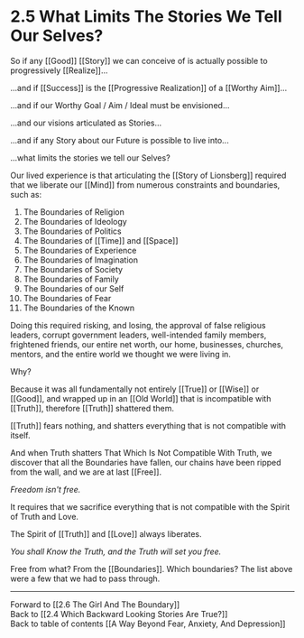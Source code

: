 # 2.5 What Limits The Stories We Tell Our Selves?

So if any [[Good]] [[Story]] we can conceive of is actually possible to progressively [[Realize]]...

...and if [[Success]] is the [[Progressive Realization]] of a [[Worthy Aim]]...

...and if our Worthy Goal / Aim / Ideal must be envisioned... 

...and our visions articulated as Stories... 

...and if any Story about our Future is possible to live into... 

...what limits the stories we tell our Selves? 

Our lived experience is that articulating the  [[Story of Lionsberg]] required that we liberate our [[Mind]] from numerous constraints and boundaries, such as: 

1. The Boundaries of Religion  
2. The Boundaries of Ideology  
3. The Boundaries of Politics  
4. The Boundaries of [[Time]] and [[Space]]  
5. The Boundaries of Experience  
6. The Boundaries of Imagination  
7. The Boundaries of Society  
8. The Boundaries of Family  
9. The Boundaries of our Self  
10. The Boundaries of Fear  
11. The Boundaries of the Known  

Doing this required risking, and losing, the approval of false religious leaders, corrupt government leaders, well-intended family members, frightened friends, our entire net worth, our home, businesses, churches, mentors, and the entire world we thought we were living in. 

Why? 

Because it was all fundamentally not  entirely [[True]] or [[Wise]] or [[Good]], and wrapped up in an [[Old World]] that is incompatible with [[Truth]], therefore [[Truth]] shattered them. 

[[Truth]] fears nothing, and shatters everything that is not compatible with itself. 

And when Truth shatters That Which Is Not Compatible With Truth, we discover that all the Boundaries have fallen, our chains have been ripped from the wall, and we are at last [[Free]]. 

_Freedom isn't free._

It requires that we sacrifice everything that is not compatible with the Spirit of Truth and Love. 

The Spirit of [[Truth]] and [[Love]] always liberates. 

_You shall Know the Truth, and the Truth will set you free._  

Free from what? From the [[Boundaries]]. Which boundaries? The list above were a few that we had to pass through. 

___

Forward to [[2.6 The Girl And The Boundary]]           
Back to [[2.4 Which Backward Looking Stories Are True?]]        
Back to table of contents [[A Way Beyond Fear, Anxiety, And Depression]]    

